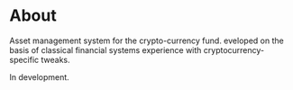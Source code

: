 # About
Asset management system for the crypto-currency fund. eveloped on the basis of classical financial systems experience with cryptocurrency-specific tweaks.

In development.
